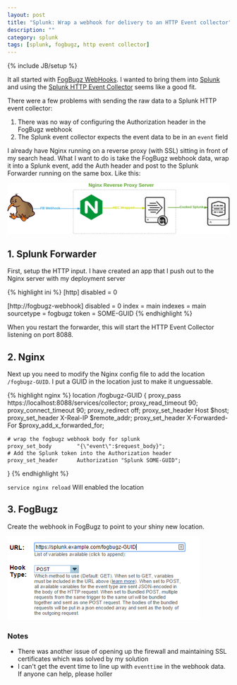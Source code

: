 ```yaml
---
layout: post
title: "Splunk: Wrap a webhook for delivery to an HTTP Event collector"
description: ""
category: splunk
tags: [splunk, fogbugz, http event collector]
---
```

{% include JB/setup %}

It all started with [FogBugz WebHooks](http://help.fogcreek.com/10800/webhooks).  I wanted to bring them into [Splunk](http://splunk.com) and using the [Splunk HTTP Event Collector](http://docs.splunk.com/Documentation/Splunk/latest/Data/UsetheHTTPEventCollector) seems like a good fit.

There were a few problems with sending the raw data to a Splunk HTTP event collector:

1. There was no way of configuring the Authorization header in the FogBugz webhook
2. The Splunk event collector expects the event data to be in an `event` field

I already have Nginx running on a reverse proxy (with SSL) sitting in front of my search head.  What I want to do is take the FogBugz webhook data, wrap it into a Splunk event, add the Auth header and post to the Splunk Forwarder running on the same box. Like this:

![Webhook Architecture](/assets/FogBugzWebhookArchitecture.png)

## 1. Splunk Forwarder

First, setup the HTTP input.  I have created an app that I push out to the Nginx server with my deployment server

{% highlight ini %}
[http]
disabled = 0

[http://fogbugz-webhook]
disabled = 0
index = main
indexes = main
sourcetype = fogbugz
token = SOME-GUID
{% endhighlight %}

When you restart the forwarder, this will start the HTTP Event Collector listening on port 8088.

## 2. Nginx
Next up you need to modify the Nginx config file to add the location `/fogbugz-GUID`.  I put a GUID in the location just to make it unguessable.

{% highlight nginx %}
location /fogbugz-GUID {
    proxy_pass            https://localhost:8088/services/collector;
    proxy_read_timeout    90;
    proxy_connect_timeout 90;
    proxy_redirect        off;
    proxy_set_header      Host $host;
    proxy_set_header      X-Real-IP $remote_addr;
    proxy_set_header      X-Forwarded-For $proxy_add_x_forwarded_for;

    # wrap the fogbugz webhook body for splunk
    proxy_set_body        "{\"event\":$request_body}";
    # Add the Splunk token into the Authorization header
    proxy_set_header      Authorization "Splunk SOME-GUID";
  }
{% endhighlight %}

`service nginx reload` Will enabled the location

## 3. FogBugz

Create the webhook in FogBugz to point to your shiny new location.

![FogBugz Webhook Setup](/assets/FogBugzWebhookSetup.png)

### Notes

* There was another issue of opening up the firewall and maintaining SSL certificates which was solved by my solution
* I can't get the event time to line up with `eventtime` in the webhook data.  If anyone can help, please holler
